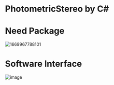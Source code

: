 # PhotometricStereo by C#  
# Need Package  
![1669967788101](https://user-images.githubusercontent.com/106310115/205243897-86acf31c-6d69-4f41-baec-6dbc994f71a6.png)  
# Software Interface  
![image](https://user-images.githubusercontent.com/106310115/205244246-d508b23f-8be1-4850-b7a2-63535725bc1c.png)  
